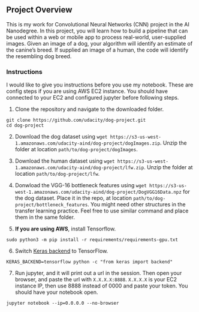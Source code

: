 
## Project Overview

This is my work for Convolutional Neural Networks (CNN) project in the AI Nanodegree. In this project, you will learn how to build a pipeline that can be used within a web or mobile app to process real-world, user-supplied images.  Given an image of a dog, your algorithm will identify an estimate of the canine’s breed.  If supplied an image of a human, the code will identify the resembling dog breed.  


### Instructions

I would like to give you instructions before you use my notebook. These are config steps if you are using AWS EC2 instance. You should have connected to your EC2 and configured jupyter before following steps.

1. Clone the repository and navigate to the downloaded folder.
```	
git clone https://github.com/udacity/dog-project.git
cd dog-project
```

2. Download the dog dataset using `wget https://s3-us-west-1.amazonaws.com/udacity-aind/dog-project/dogImages.zip`.  Unzip the folder at location `path/to/dog-project/dogImages`. 

3. Download the human dataset using `wget https://s3-us-west-1.amazonaws.com/udacity-aind/dog-project/lfw.zip`.  Unzip the folder at location `path/to/dog-project/lfw`.

4. Donwload the VGG-16 bottleneck features using `wget https://s3-us-west-1.amazonaws.com/udacity-aind/dog-project/DogVGG16Data.npz` for the dog dataset.  Place it in the repo, at location `path/to/dog-project/bottleneck_features`. You might need other structures in the transfer learning practice. Feel free to use similar command and place them in the same folder.
	
5. **If you are using AWS**, install Tensorflow.
```
sudo python3 -m pip install -r requirements/requirements-gpu.txt
```
	
6. Switch [Keras backend](https://keras.io/backend/) to TensorFlow. 
```
KERAS_BACKEND=tensorflow python -c "from keras import backend"
```
7. Run jupyter, and it will print out a url in the session. Then open your browser, and paste the url with `X.X.X.X:8888`. `X.X.X.X` is your EC2 instance IP, then use 8888 instead of 0000 and paste your token. You should have your notebook open.
```
jupyter notebook --ip=0.0.0.0 --no-browser
```
